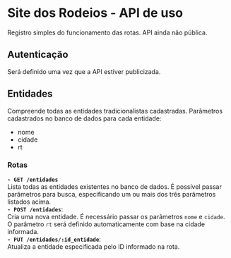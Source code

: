 # Site dos Rodeios - API de uso

Registro simples do funcionamento das rotas. API ainda não pública.

## Autenticação

Será definido uma vez que a API estiver publicizada.

## Entidades

Compreende todas as entidades tradicionalistas cadastradas. Parâmetros cadastrados no banco de dados para cada entidade:

- nome
- cidade
- rt

### Rotas

**`- GET /entidades`**<br />
Lista todas as entidades existentes no banco de dados. É possível passar parâmetros para busca, especificando um ou mais dos três parâmetros listados acima.<br />
**`- POST /entidades`**:<br />
Cria uma nova entidade. É necessário passar os parâmetros `nome` e `cidade`. O parâmetro `rt` será definido automaticamente com base na cidade informada.<br />
**`- PUT /entidades/:id_entidade`**:<br />
Atualiza a entidade especificada pelo ID informado na rota.<br />
